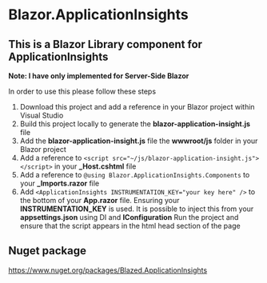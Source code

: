 # Blazor.ApplicationInsights

## This is a Blazor Library component for ApplicationInsights

**Note: I have only implemented for Server-Side Blazor**


In order to use this please follow these steps

1. Download this project and add a reference in your Blazor project within Visual Studio
2. Build this project locally to generate the **blazor-application-insight.js** file
3. Add the **blazor-application-insight.js** file the **wwwroot/js** folder in your Blazor project 
4. Add a reference to ```<script src="~/js/blazor-application-insight.js"></script>``` in your **_Host.cshtml** file
5. Add a reference to ```@using Blazor.ApplicationInsights.Components``` to your **_Imports.razor** file
6. Add ```<ApplicationInsights INSTRUMENTATION_KEY="your key here" />``` to the bottom of your **App.razor** file. Ensuring your **INSTRUMENTATION_KEY** is used. It is possible to inject this from your **appsettings.json** using DI and **IConfiguration**
Run the project and ensure that the script appears in the html head section of the page


## Nuget package

https://www.nuget.org/packages/Blazed.ApplicationInsights
